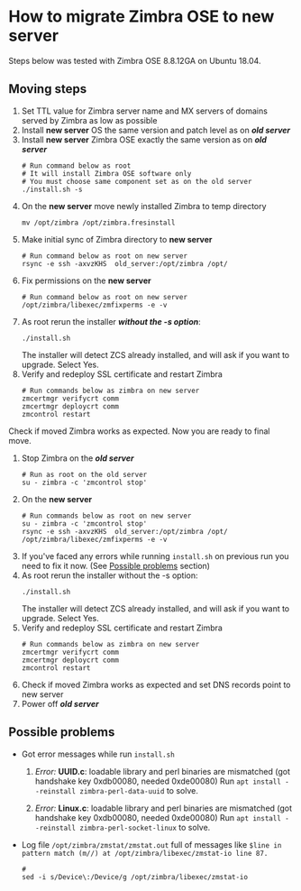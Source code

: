 # How to migrate Zimbra OSE to new server
Steps below was tested with Zimbra OSE 8.8.12GA on Ubuntu 18.04.
## Moving steps
1. Set TTL value for Zimbra server name and MX servers of domains served by Zimbra as low as possible
1. Install **new server** OS  the same version and patch level as on ***old server***
1. Install **new server** Zimbra OSE exactly the same version as on ***old 
server***
    ```
    # Run command below as root
    # It will install Zimbra OSE software only
    # You must choose same component set as on the old server
    ./install.sh -s
    ```
1. On the **new server** move newly installed Zimbra to temp directory
    ```
    mv /opt/zimbra /opt/zimbra.fresinstall
    ```
1. Make initial sync of Zimbra directory to **new server**
    ```
    # Run command below as root on new server 
    rsync -e ssh -axvzKHS  old_server:/opt/zimbra /opt/
    ```
1. Fix permissions on the **new server**
    ```
    # Run command below as root on new server 
    /opt/zimbra/libexec/zmfixperms -e -v
    ```
1. As root rerun the installer ***without the -s option***:
    ```
    ./install.sh 
    ```
    The installer will detect ZCS already installed, and will ask if you want to upgrade. Select Yes.
1. Verify and redeploy SSL certificate and restart Zimbra
    ```
    # Run commands below as zimbra on new server 
    zmcertmgr verifycrt comm
    zmcertmgr deploycrt comm
    zmcontrol restart
    ```
Check if moved Zimbra works as expected. Now you are ready to final move.
1. Stop Zimbra on the ***old server***
    ```
    # Run as root on the old server
    su - zimbra -c 'zmcontrol stop'
    ```
1. On the **new server**
    ```
    # Run commands below as root on new server
    su - zimbra -c 'zmcontrol stop'
    rsync -e ssh -axvzKHS  old_server:/opt/zimbra /opt/
    /opt/zimbra/libexec/zmfixperms -e -v
    ```
1. If you've faced any errors while running `install.sh` on previous run you need to fix it now. (See [Possible problems](https://github.com/alexey-saveliev/zimbra-mirgation#possible-problems) section)
1. As root rerun the installer without the -s option:
    ```
    ./install.sh 
    ```
    The installer will detect ZCS already installed, and will ask if you want to upgrade. Select Yes.
1. Verify and redeploy SSL certificate and restart Zimbra
    ```
    # Run commands below as zimbra on new server 
    zmcertmgr verifycrt comm
    zmcertmgr deploycrt comm
    zmcontrol restart
    ```
1. Check if moved Zimbra works as expected and set DNS records point to new server
1. Power off ***old server***


 ## Possible problems
- Got error messages while run `install.sh`
    1. _Error:_ **UUID.c**: loadable library and perl binaries are mismatched (got handshake key 0xdb00080, needed 0xde00080)
        Run `apt install --reinstall zimbra-perl-data-uuid` to solve.

    2. _Error:_ **Linux.c**: loadable library and perl binaries are mismatched (got handshake key 0xdb00080, needed 0xde00080)
        Run `apt install --reinstall zimbra-perl-socket-linux` to solve.
- Log file `/opt/zimbra/zmstat/zmstat.out` full of messages like  `$line in pattern match (m//) at /opt/zimbra/libexec/zmstat-io line 87.`
    ```
    # 
    sed -i s/Device\:/Device/g /opt/zimbra/libexec/zmstat-io
    ```
    